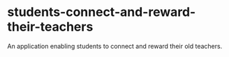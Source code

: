 # students-connect-and-reward-their-teachers
An application enabling students to connect and reward their old teachers.
